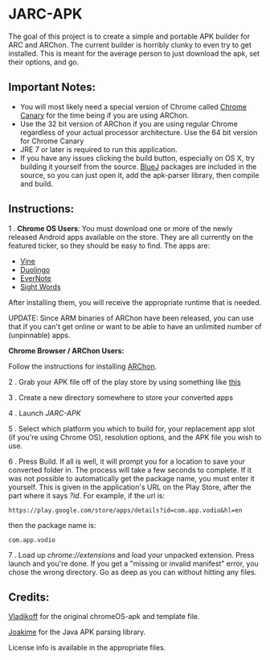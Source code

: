JARC-APK
===
The goal of this project is to create a simple and portable APK builder for ARC and ARChon. The current builder is horribly clunky to even try to get installed. This is meant for the average person to just download the apk, set their options, and go.

Important Notes:
---
* You will most likely need a special version of Chrome called [Chrome Canary](http://www.google.com/intl/en/chrome/browser/canary.html) for the time being if you are using ARChon.
* Use the 32 bit version of ARChon if you are using regular Chrome regardless of your actual processor architecture. Use the 64 bit version for Chrome Canary
* JRE 7 or later is required to run this application.
* If you have any issues clicking the build button, especially on OS X, try building it yourself from the source. [BlueJ](http://www.bluej.org/) packages are included in the source, so you can just open it, add the apk-parser library, then compile and build.  

Instructions:
---

1 . __Chrome OS Users__: You must download one or more of the newly released Android apps available on the store. They are all currently on the featured ticker, so they should be easy to find. The apps are:
* [Vine](https://chrome.google.com/webstore/detail/vine/plfjlfohfjjpmmifkbcmalnmcebkklkh)
* [Duolingo](https://chrome.google.com/webstore/detail/duolingo/ebnhfamfopiobpaehmebmfjcgkaogihe)
* [EverNote](http://chrome.google.com/webstore/detail/dhfolfjkgpeaojbiicgheljefkfbbfkc)
* [Sight Words](https://chrome.google.com/webstore/detail/kids-sight-words/inpoiemibmljfjmjmlokfdllnkjejhai)
   
After installing them, you will receive the appropriate runtime that is needed.

UPDATE: Since ARM binaries of ARChon have been released, you can use that if you can't get online or want to be able to have an unlimited number of (unpinnable) apps.
   
__Chrome Browser / ARChon Users:__
   
Follow the instructions for installing [ARChon](https://github.com/vladikoff/chromeos-apk/blob/master/archon.md).
   
2 . Grab your APK file off of the play store by using something like [this](http://downloader-apk.com/)

3 . Create a new directory somewhere to store your converted apps

4 . Launch *JARC-APK* 

5 . Select which platform you which to build for, your replacement app slot (if you're using Chrome OS), resolution options, and the APK file you wish to use.

6 . Press Build. If all is well, it will prompt you for a location to save your converted folder in. The process will take a few seconds to complete. If it was not possible to automatically get the package name, you must enter it yourself. This is given in the application's URL on the Play Store, after the part where it says *?id*. For example, if the url is:

    https://play.google.com/store/apps/details?id=com.app.vodio&hl=en

then the package name is:

    com.app.vodio
    
7 . Load up *chrome://extensions* and load your unpacked extension. Press launch and you're done. If you get a "missing or invalid manifest" error, you chose the wrong directory. Go as deep as you can without hitting any files.

Credits:
---
[Vladikoff](https://github.com/vladikoff/chromeos-apk) for the original chromeOS-apk and template file.

[Joakime](https://github.com/joakime/android-apk-parser) for the Java APK parsing library.

License info is available in the appropriate files.
